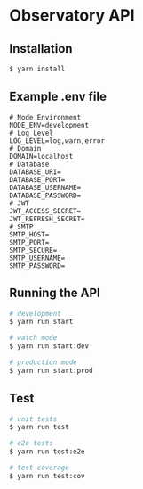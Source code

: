 # Observatory API

## Installation

```bash
$ yarn install
```

## Example .env file
```dosini
# Node Environment
NODE_ENV=development
# Log Level
LOG_LEVEL=log,warn,error
# Domain
DOMAIN=localhost
# Database
DATABASE_URI=
DATABASE_PORT=
DATABASE_USERNAME=
DATABASE_PASSWORD=
# JWT
JWT_ACCESS_SECRET=
JWT_REFRESH_SECRET=
# SMTP
SMTP_HOST=
SMTP_PORT=
SMTP_SECURE=
SMTP_USERNAME=
SMTP_PASSWORD=
```

## Running the API

```bash
# development
$ yarn run start

# watch mode
$ yarn run start:dev

# production mode
$ yarn run start:prod
```

## Test

```bash
# unit tests
$ yarn run test

# e2e tests
$ yarn run test:e2e

# test coverage
$ yarn run test:cov
```
